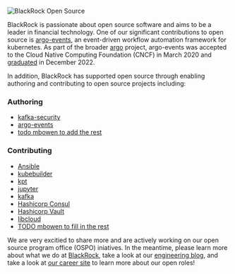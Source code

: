 ![BlackRock Open Source](https://github.com/blackrock/.github-private/blob/main/images/blk-p.png) 

BlackRock is passionate about open source software and aims to be a leader in financial technology.
One of our significant contributions to open source is [argo-events](https://github.com/argoproj/argo-events), an
event-driven workflow automation framework for kubernetes. As part of the broader [argo](https://github.com/argoproj) 
project, argo-events was accepted to the Cloud Native Computing Foundation (CNCF) in March 2020 and 
[graduated](https://www.cncf.io/announcements/2022/12/06/the-cloud-native-computing-foundation-announces-argo-has-graduated/) 
in December 2022. 

In addition, BlackRock has supported open source through enabling authoring and contributing to open source projects including:

### Authoring

* [kafka-security](https://github.com/kafka-security/oauth)
* [argo-events](https://github.com/argoproj/argo-cd)
* [todo mbowen to add the rest](https://blackrock.com)

### Contributing

* [Ansible](https://github.com/ansible/ansible)
* [kubebuilder](https://github.com/kubernetes-sigs/kubebuilder)
* [kpt](https://kpt.dev/)
* [jupyter](https://blackrock.com)
* [kafka](https://blackrock.com)
* [Hashicorp Consul](https://blackrock.com)
* [Hashicorp Vault](https://blackrock.com)
* [libcloud](https://libcloud.apache.org/)
* [TODO mbowen to fill in the rest](https://blackrock.com)

We are very excitied to share more and are actively working on our open source program office (OSPO) iniatives. In the meantime, please learn more about what we do at [BlackRock](https://www.blackrock.com), take a look at our [engineering blog](https://medium.com/blackrock-engineering), and take a look at [our career site](https://careers.blackrock.com/life-at-blackrock-2/technology/) to learn more about our open roles! 
